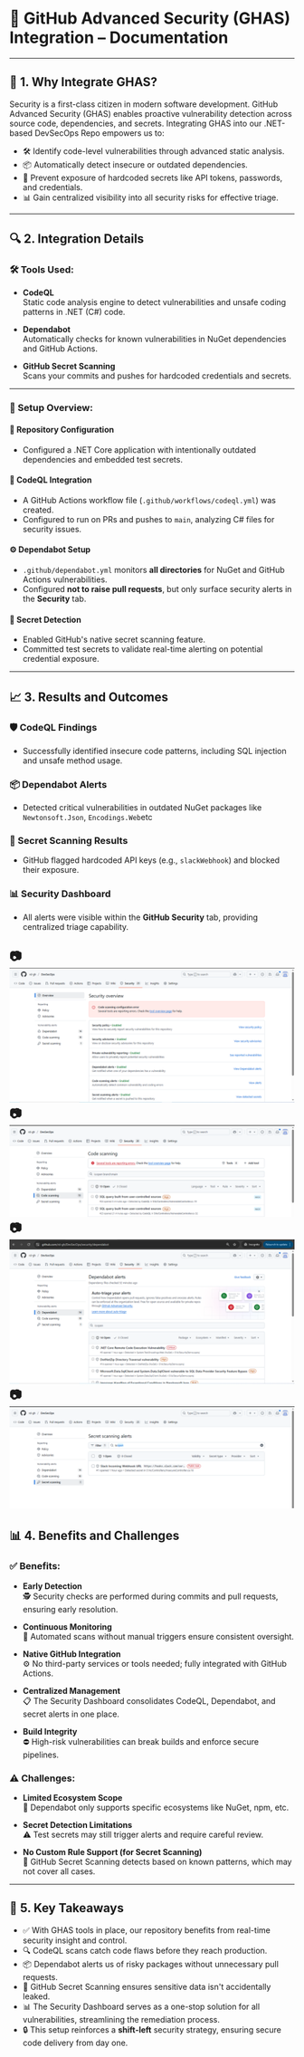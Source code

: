 # 🔐 GitHub Advanced Security (GHAS) Integration – Documentation

---

## 🌟 1. Why Integrate GHAS?

Security is a first-class citizen in modern software development. GitHub Advanced Security (GHAS) enables proactive vulnerability detection across source code, dependencies, and secrets. Integrating GHAS into our .NET-based DevSecOps Repo empowers us to:

- 🛠️ Identify code-level vulnerabilities through advanced static analysis.
- 📦 Automatically detect insecure or outdated dependencies.
- 🔑 Prevent exposure of hardcoded secrets like API tokens, passwords, and credentials.
- 📊 Gain centralized visibility into all security risks for effective triage.

---

## 🔍 2. Integration Details

### 🛠️ Tools Used:

- **CodeQL**  
  Static code analysis engine to detect vulnerabilities and unsafe coding patterns in .NET (C#) code.

- **Dependabot**  
  Automatically checks for known vulnerabilities in NuGet dependencies and GitHub Actions.

- **GitHub Secret Scanning**  
  Scans your commits and pushes for hardcoded credentials and secrets.

---

### 🧪 Setup Overview:

#### 📁 Repository Configuration

- Configured a .NET Core application with intentionally outdated dependencies and embedded test secrets.

#### 📝 CodeQL Integration

- A GitHub Actions workflow file (`.github/workflows/codeql.yml`) was created.
- Configured to run on PRs and pushes to `main`, analyzing C# files for security issues.

#### ⚙️ Dependabot Setup

- `.github/dependabot.yml` monitors **all directories** for NuGet and GitHub Actions vulnerabilities.
- Configured **not to raise pull requests**, but only surface security alerts in the **Security** tab.

#### 🔐 Secret Detection

- Enabled GitHub's native secret scanning feature.
- Committed test secrets to validate real-time alerting on potential credential exposure.

---

## 📈 3. Results and Outcomes

### 🛡️ CodeQL Findings

- Successfully identified insecure code patterns, including SQL injection and unsafe method usage.

### 📦 Dependabot Alerts

- Detected critical vulnerabilities in outdated NuGet packages like `Newtonsoft.Json`, `Encodings.Web`etc

### 🔑 Secret Scanning Results

- GitHub flagged hardcoded API keys (e.g., `slackWebhook`) and blocked their exposure.

### 📊 Security Dashboard

- All alerts were visible within the **GitHub Security** tab, providing centralized triage capability.

📷 ![GHAS Enable Proof](S1A/assets/images/ghas-enable-proof.png)
📷 ![CodeQL Proof](S1A/assets/images/codeql-proof.png)  
📷 ![Dependabot Proof](S1A/assets/images/dependabot-proof.png)  
📷 ![Secret Scan Proof](S1A/assets/images/secret-scan-proof.png)
---

## 📊 4. Benefits and Challenges

### ✅ Benefits:

- **Early Detection**  
  🕵️ Security checks are performed during commits and pull requests, ensuring early resolution.

- **Continuous Monitoring**  
  🔄 Automated scans without manual triggers ensure consistent oversight.

- **Native GitHub Integration**  
  ⚙️ No third-party services or tools needed; fully integrated with GitHub Actions.

- **Centralized Management**  
  📋 The Security Dashboard consolidates CodeQL, Dependabot, and secret alerts in one place.

- **Build Integrity**  
  ⛔ High-risk vulnerabilities can break builds and enforce secure pipelines.

### ⚠️ Challenges:

- **Limited Ecosystem Scope**  
  🚫 Dependabot only supports specific ecosystems like NuGet, npm, etc.

- **Secret Detection Limitations**  
  ⚠️ Test secrets may still trigger alerts and require careful review.

- **No Custom Rule Support (for Secret Scanning)**  
  🔐 GitHub Secret Scanning detects based on known patterns, which may not cover all cases.

---

## 🏁 5. Key Takeaways

- ✅ With GHAS tools in place, our repository benefits from real-time security insight and control.
- 🔍 CodeQL scans catch code flaws before they reach production.
- 📦 Dependabot alerts us of risky packages without unnecessary pull requests.
- 🔑 GitHub Secret Scanning ensures sensitive data isn't accidentally leaked.
- 📊 The Security Dashboard serves as a one-stop solution for all vulnerabilities, streamlining the remediation process.
- 🔒 This setup reinforces a **shift-left** security strategy, ensuring secure code delivery from day one.